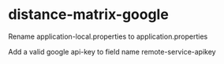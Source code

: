 # distance-matrix-google
Rename application-local.properties to application.properties

Add a valid google api-key to field name remote-service-apikey
